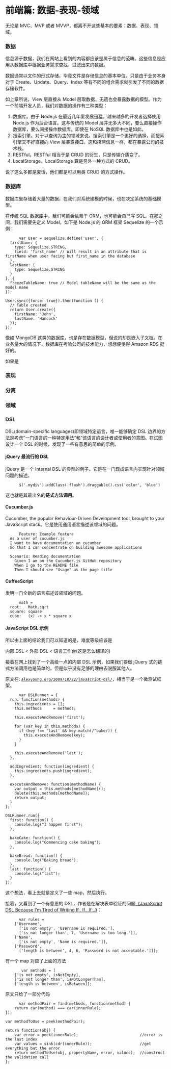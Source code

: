 # 前端篇: 数据-表现-领域

无论是 MVC、MVP 或者 MVVP，都离不开这些基本的要素：数据、表现、领域。

### 数据

信息源于数据，我们在网站上看到的内容都应该是属于信息的范畴。这些信息是应用从数据库中根据业务需求查找、过滤出来的数据。

数据通常以文件的形式存储，毕竟文件是存储信息的基本单位。只是由于业务本身对于 Create、Update、Query、Index 等有不同的组合需求就引发了不同的数据存储软件。

如上章所说，View 层直接从 Model 层取数据，无遗也会暴露数据的模型。作为一个前端开发人员，我们对数据的操作有三种类型：

1.  数据库。由于 Node.js 在最近几年里发展迅猛，越来越多的开发者选择使用 Node.js 作为后台语言。这与传统的 Model 层并无多大不同，要么直接操作数据库，要么间接操作数据库。即使在 NoSQL 数据库中也是如此。
2.  搜索引擎。对于以查询为主的领域来说，搜索引擎是一个更好的选择，而搜索引擎又不好直接向 View 层暴露接口。这和招聘信息一样，都在暴露公司的技术栈。
3.  RESTful。RESTful 相当于是 CRUD 的衍生，只是传输介质变了。
4.  LocalStorage。LocalStorage 算是另外一种方式的 CRUD。

说了这么多都是废话，他们都是可以用类 CRUD 的方式操作。

### 数据库

数据库里存储着大量的数据，在我们对系统建模的时候，也在决定系统的基础模型。

在传统 SQL 数据库中，我们可能会依赖于 ORM，也可能会自己写 SQL。在那之间，我们需要先定义 Model，如下是 Node.js 的 ORM 框架 Sequelize 的一个示例：

```
      var User = sequelize.define('user', {
  firstName: {
    type: Sequelize.STRING,
    field: 'first_name' // Will result in an attribute that is firstName when user facing but first_name in the database
  },
  lastName: {
    type: Sequelize.STRING
  }
}, {
  freezeTableName: true // Model tableName will be the same as the model name
});

User.sync({force: true}).then(function () {
  // Table created
  return User.create({
    firstName: 'John',
    lastName: 'Hancock'
  });
});

```

像如 MongoDB 这类的数据库，也是存在数据模型，但说的却是嵌入子文档。在业务量大的情况下，数据库在考验公司的技术能力，想想便觉得 Amazon RDS 挺好的。

如果是

### 表现

### 分离

### 领域

### DSL

DSL(domain-specific languages)即领域特定语言，唯一能够确定 DSL 边界的方法是考虑“一门语言的一种特定用法”和“该语言的设计者或使用者的意图。在试图设计一个 DSL 的时候，发现了一些有意思的简单的示例。

#### jQuery 最流行的 DSL

jQuery 是一个 Internal DSL 的典型的例子。它是在一门现成语言内实现针对领域问题的描述。

```
      $('.mydiv').addClass('flash').draggable().css('color', 'blue')

```

这也就是其最出名的**链式方法调用**。

#### Cucumber.js

Cucumber, the popular Behaviour-Driven Development tool, brought to your JavaScript stack。它是使用通用语言描述该领域的问题。

```
      Feature: Example feature
  As a user of cucumber.js
  I want to have documentation on cucumber
  So that I can concentrate on building awesome applications

  Scenario: Reading documentation
    Given I am on the Cucumber.js GitHub repository
    When I go to the README file
    Then I should see "Usage" as the page title

```

#### CoffeeScript

发明一门全新的语言描述该领域的问题。

```
      math =
  root:   Math.sqrt
  square: square
  cube:   (x) -> x * square x

```

#### JavaScript DSL 示例

所以由上面的结论我们可以知道的是，难度等级应该是

内部 DSL < 外部 DSL < 语言工作台(这是怎么翻译的)

接着在网上找到了一个高级一点的内部 DSL 示例，如果我们要做 jQuery 式的链式方法调用也是简单的，但是似乎没有足够的理由去说服其他人。

原文在: [`alexyoung.org/2009/10/22/javascript-dsl/`](http://alexyoung.org/2009/10/22/javascript-dsl/)，相当于是一个微测试框架。

```
      var DSLRunner = {
  run: function(methods) {
    this.ingredients = [];
    this.methods     = methods;

    this.executeAndRemove('first');

    for (var key in this.methods) {
      if (key !== 'last' && key.match(/^bake/)) {
        this.executeAndRemove(key);
      }
    }

    this.executeAndRemove('last');
  },

  addIngredient: function(ingredient) {
    this.ingredients.push(ingredient);
  },

  executeAndRemove: function(methodName) {
    var output = this.methods[methodName]();
    delete(this.methods[methodName]);
    return output;
  }
};

DSLRunner.run({
  first: function() {
    console.log("I happen first");
  },

  bakeCake: function() {
    console.log("Commencing cake baking");
  },

  bakeBread: function() {
    console.log("Baking bread");
  },
  last: function() {
    console.log("last");
  }
});

```

这个想法，看上去就是定义了一些 map，然后执行。

接着，又看到了一个有意思的 DSL，作者是在解决表单验证的问题[《JavaScript DSL Because I’m Tired of Writing If.. If…If…》](http://byatool.com/ui/javascript-dsl-because-im-tired-of-writing-if-if-if/)：

```
      var rules =
    ['Username',
      ['is not empty', 'Username is required.'],
      ['is not longer than', 7, 'Username is too long.']],
    ['Name',
      ['is not empty', 'Name is required.']],
    ['Password',
      ['length is between', 4, 6, 'Password is not acceptable.']]]; 

```

有一个 map 对应了上面的方法

```
       var methods = [
    ['is not empty', isNotEmpty],
    ['is not longer than', isNotLongerThan],
    ['length is between', isBetween]];

```

原文只给了一部分代码

```
      var methodPair = find(methods, function(method) {
    return car(method) === car(innerRule);
});

var methodToUse = peek(methodPair);

return function(obj) {
    var error = peek(innerRule);                           //error is the last index
    var values = sink(cdr(innerRule));                     //get everything but the error  
    return methodToUse(obj, propertyName, error, values);  //construct the validation call
};

```